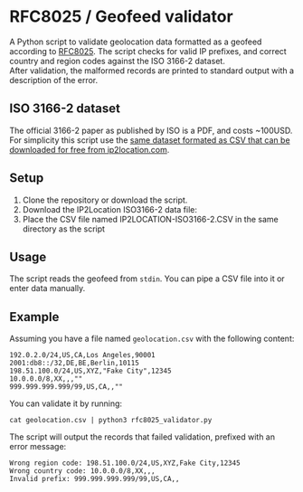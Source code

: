 # RFC8025 / Geofeed validator
A Python script to validate geolocation data formatted as a geofeed according to [RFC8025](https://tools.ietf.org/html/rfc8025 "null"). The script checks for valid IP prefixes, and correct country and region codes against the ISO 3166-2 dataset.  
After validation, the malformed records are printed to standard output with a description of the error.

## ISO 3166-2 dataset
The official 3166-2 paper as published by ISO is a PDF, and costs ~100USD. For simplicity this script use the [same dataset formated as CSV that can be downloaded for free from ip2location.com](https://www.ip2location.com/free/iso3166-2).

## Setup
1. Clone the repository or download the script.
2. Download the IP2Location ISO3166-2 data file: 
3. Place the CSV file named IP2LOCATION-ISO3166-2.CSV in the same directory as the script

## Usage
The script reads the geofeed from `stdin`. You can pipe a CSV file into it or enter data manually.

## Example
Assuming you have a file named `geolocation.csv` with the following content:
```
192.0.2.0/24,US,CA,Los Angeles,90001
2001:db8::/32,DE,BE,Berlin,10115
198.51.100.0/24,US,XYZ,"Fake City",12345
10.0.0.0/8,XX,,,""
999.999.999.999/99,US,CA,,""
```

You can validate it by running:
```
cat geolocation.csv | python3 rfc8025_validator.py
```

The script will output the records that failed validation, prefixed with an error message:
```
Wrong region code: 198.51.100.0/24,US,XYZ,Fake City,12345
Wrong country code: 10.0.0.0/8,XX,,,
Invalid prefix: 999.999.999.999/99,US,CA,,
```
 
